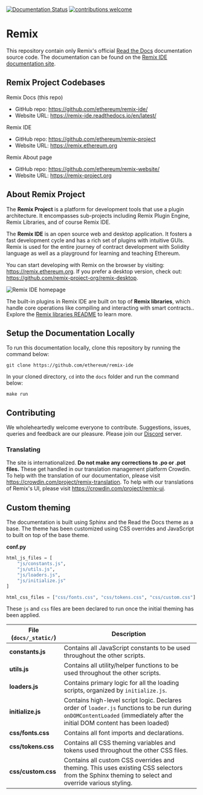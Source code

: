 [![Documentation Status](https://readthedocs.org/projects/docs/badge/?version=latest)](https://remix-ide.readthedocs.io/en/latest/index.html)
[![contributions welcome](https://img.shields.io/badge/contributions-welcome-brightgreen.svg?style=flat)](https://github.com/ethereum/remix-ide/blob/master/README.md#contributing)

# Remix

This repository contain only Remix's official [Read the Docs](https://readthedocs.org/) documentation source code. The documentation can be found on the [Remix IDE documentation site](https://remix-ide.readthedocs.io/en/latest/).

## Remix Project Codebases

Remix Docs (this repo)

- GitHub repo: https://github.com/ethereum/remix-ide/
- Website URL: https://remix-ide.readthedocs.io/en/latest/

Remix IDE

- GitHub repo: https://github.com/ethereum/remix-project
- Website URL: https://remix.ethereum.org

Remix About page

- GitHub repo: https://github.com/ethereum/remix-website/
- Website URL: https://remix-project.org

## About Remix Project

The **Remix Project** is a platform for development tools that use a plugin architecture. It encompasses sub-projects including Remix Plugin Engine, Remix Libraries, and of course Remix IDE.

The **Remix IDE** is an open source web and desktop application. It fosters a fast development cycle and has a rich set of plugins with intuitive GUIs. Remix is used for the entire journey of contract development with Solidity language as well as a playground for learning and teaching Ethereum.

You can start developing with Remix on the browser by visiting: https://remix.ethereum.org. If you prefer a desktop version, check out: https://github.com/remix-project-org/remix-desktop.

![Remix IDE homepage](remix_screenshot.jpg)

The built-in plugins in Remix IDE are built on top of **Remix libraries**, which handle core operations like compiling and interacting with smart contracts.. Explore the [Remix libraries README](https://github.com/ethereum/remix-project/blob/master/libs/README.md) to learn more.

## Setup the Documentation Locally

To run this documentation locally, clone this repository by running the command below:

```shell
git clone https://github.com/ethereum/remix-ide
```

In your cloned directory, `cd` into the `docs` folder and run the command below:

```shell
make run
```

## Contributing

We wholeheartedly welcome everyone to contribute. Suggestions, issues, queries and feedback are our pleasure. Please join our [Discord](https://discord.gg/ZFHV7s44Ef) server.

### Translating

The site is internationalized. **Do not make any corrections to .po or .pot files.** These get handled in our translation management platform Crowdin. To help with the translation of our documentation, please visit https://crowdin.com/project/remix-translation. To help with our translations of Remix's UI, please visit https://crowdin.com/project/remix-ui.

## Custom theming

The documentation is built using Sphinx and the Read the Docs theme as a base. The theme has been customized using CSS overrides and JavaScript to built on top of the base theme.

**conf.py**

```py
html_js_files = [
    "js/constants.js",
    "js/utils.js",
    "js/loaders.js",
    "js/initialize.js"
]

html_css_files = ["css/fonts.css", "css/tokens.css", "css/custom.css"]
```

These `js` and `css` files are been declared to run once the initial theming has been applied.

| File (`docs/_static/`) | Description                                                                                                                                                                 |
| ---------------------- | --------------------------------------------------------------------------------------------------------------------------------------------------------------------------- |
| **constants.js**       | Contains all JavaScript constants to be used throughout the other scripts.                                                                                                  |
| **utils.js**           | Contains all utility/helper functions to be used throughout the other scripts.                                                                                              |
| **loaders.js**         | Contains primary logic for all the loading scripts, organized by `initialize.js`.                                                                                           |
| **initialize.js**      | Contains high-level script logic. Declares order of `loader.js` functions to be run during `onDOMContentLoaded` (immediately after the initial DOM content has been loaded) |
| **css/fonts.css**      | Contains all font imports and declarations.                                                                                                                                 |
| **css/tokens.css**     | Contains all CSS theming variables and tokens used throughout the other CSS files.                                                                                          |
| **css/custom.css**     | Contains all custom CSS overrides and theming. This uses existing CSS selectors from the Sphinx theming to select and override various styling.                             |
